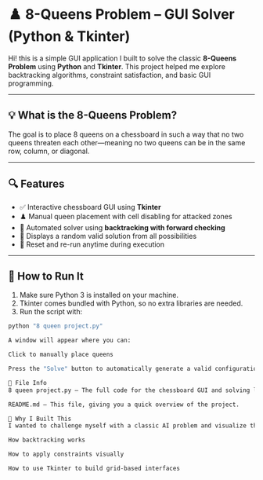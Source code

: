 # ♟️ 8-Queens Problem – GUI Solver (Python & Tkinter)

Hi! this is a simple GUI application I built to solve the classic **8-Queens Problem** using **Python** and **Tkinter**. This project helped me explore backtracking algorithms, constraint satisfaction, and basic GUI programming.

---

## 💡 What is the 8-Queens Problem?

The goal is to place 8 queens on a chessboard in such a way that no two queens threaten each other—meaning no two queens can be in the same row, column, or diagonal.

---

## 🔍 Features

- ✅ Interactive chessboard GUI using **Tkinter**
- ♟️ Manual queen placement with cell disabling for attacked zones
- 🧠 Automated solver using **backtracking with forward checking**
- 🎲 Displays a random valid solution from all possibilities
- 🔁 Reset and re-run anytime during execution

---

## 🧪 How to Run It

1. Make sure Python 3 is installed on your machine.
2. Tkinter comes bundled with Python, so no extra libraries are needed.
3. Run the script with:

```bash
python "8 queen project.py"

A window will appear where you can:

Click to manually place queens

Press the "Solve" button to automatically generate a valid configuration

📁 File Info
8 queen project.py – The full code for the chessboard GUI and solving logic.

README.md – This file, giving you a quick overview of the project.

🎯 Why I Built This
I wanted to challenge myself with a classic AI problem and visualize the solution process. Building this helped me understand:

How backtracking works

How to apply constraints visually

How to use Tkinter to build grid-based interfaces

